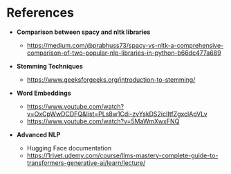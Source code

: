 # References

- **Comparison between spacy and nltk libraries**
  - https://medium.com/@prabhuss73/spacy-vs-nltk-a-comprehensive-comparison-of-two-popular-nlp-libraries-in-python-b66dc477a689


- **Stemming Techniques**
  - https://www.geeksforgeeks.org/introduction-to-stemming/


- **Word Embeddings**
  - https://www.youtube.com/watch?v=OxCpWwDCDFQ&list=PLs8w1Cdi-zvYskDS2icIItfZgxclApVLv
  - https://www.youtube.com/watch?v=5MaWmXwxFNQ


- **Advanced NLP**
  - Hugging Face documentation
  - https://1rivet.udemy.com/course/llms-mastery-complete-guide-to-transformers-generative-ai/learn/lecture/